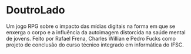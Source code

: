# DoutroLado
Um jogo RPG sobre o impacto das mídias digitais na forma em que se enxerga o corpo e a influência da autoimagem distorcida na saúde mental de jovens. Feito por Rafael Frena, Charles Willian e Pedro Fucks como projeto de conclusão do curso técnico integrado em informática do IFSC.

